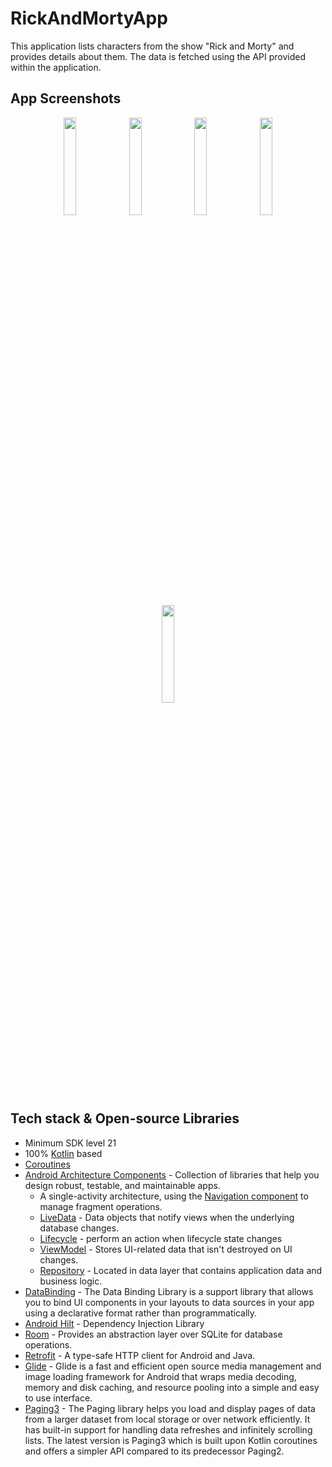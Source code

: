 # RickAndMortyApp

This application lists characters from the show "Rick and Morty" and provides details about them. The data is fetched using the API provided within the application.

## App Screenshots

<p align="center">
<img src="https://user-images.githubusercontent.com/45354919/236825697-0c342e24-791c-4bd3-acec-98cf7ea8544e.png" width="20%"/>
<img src="https://user-images.githubusercontent.com/45354919/236825749-c8e702db-dd3b-4463-a4b5-32cdec61cc9c.png" width="20%"/>
<img src="https://user-images.githubusercontent.com/45354919/236825817-61ee46a2-20c4-477f-b4f0-e5121cf7c979.png" width="20%"/>
<img src="https://user-images.githubusercontent.com/45354919/236825885-24d4fb38-318a-4d6d-8f0e-666224b303e0.png" width="20%"/>
<img src="https://user-images.githubusercontent.com/45354919/236825994-9aaee70f-c018-4f9b-9029-fb3828923f29.png" width="20%"/>
</p>

## Tech stack & Open-source Libraries
- Minimum SDK level 21
- 100% [Kotlin](https://kotlinlang.org/) based 
- [Coroutines](https://github.com/Kotlin/kotlinx.coroutines)
- [Android Architecture Components](https://developer.android.com/topic/libraries/architecture) - Collection of libraries that help you design robust, testable, and maintainable apps.
    -  A single-activity architecture, using the [Navigation component](https://developer.android.com/guide/navigation/navigation-getting-started) to manage fragment operations.
    - [LiveData](https://developer.android.com/topic/libraries/architecture/livedata) - Data objects that notify views when the underlying database changes.
    - [Lifecycle](https://developer.android.com/topic/libraries/architecture/lifecycle) - perform an action when lifecycle state changes
    - [ViewModel](https://developer.android.com/topic/libraries/architecture/viewmodel) - Stores UI-related data that isn't destroyed on UI changes.
    - [Repository](https://developer.android.com/topic/architecture/data-layer) - Located in data layer that contains application data and business logic.
- [DataBinding](https://developer.android.com/topic/libraries/data-binding) - The Data Binding Library is a support library that allows you to bind UI components in your layouts to data sources in your app using a declarative format rather than programmatically.
- [Android Hilt](https://developer.android.com/training/dependency-injection/hilt-android) - Dependency Injection Library
- [Room](https://developer.android.com/training/data-storage/room) - Provides an abstraction layer over SQLite for database operations.
- [Retrofit](https://square.github.io/retrofit/) - A type-safe HTTP client for Android and Java.
- [Glide](https://github.com/bumptech/glide) - Glide is a fast and efficient open source media management and image loading framework for Android that wraps media decoding, memory and disk caching, and resource pooling into a simple and easy to use interface.
- [Paging3](https://developer.android.com/topic/libraries/architecture/paging/v3-overview) - The Paging library helps you load and display pages of data from a larger dataset from local storage or over network efficiently. It has built-in support for handling data refreshes and infinitely scrolling lists. The latest version is Paging3 which is built upon Kotlin coroutines and offers a simpler API compared to its predecessor Paging2.
